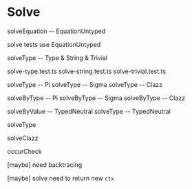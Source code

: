 # Solve

solveEquation -- EquationUntyped

solve tests use EquationUntyped

solveType -- Type & String & Trivial

solve-type.test.ts
solve-string.test.ts
solve-trivial.test.ts

solveType -- Pi
solveType -- Sigma
solveType -- Clazz

solveByType -- Pi
solveByType -- Sigma
solveByType -- Clazz

solveByValue -- TypedNeutral
solveType -- TypedNeutral

solveType

solveClazz

occurCheck

[maybe] need backtracing

[maybe] solve need to return new `ctx`
